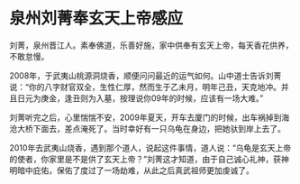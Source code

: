 # 泉州刘菁奉玄天上帝感应

刘菁，泉州晋江人。素奉佛道，乐善好施，家中供奉有玄天上帝，每天香花供养，不敢怠慢。

2008年，于武夷山桃源洞烧香，顺便问问最近的运气如何。山中道士告诉刘菁说：“你的八字财官双全，生性仁厚，然而生于乙未月，明年己丑，天克地冲。并且日元为庚金，逢丑则为入墓，按理说你09年的时候，应该有一场大难。”

刘菁听完之后，心里惴惴不安，2009年夏天，开车去厦门的时候，出车祸掉到海沧大桥下面去，差点淹死了。当时幸好有一只乌龟在身边，把她驮到岸上去了。

2010年去武夷山烧香，遇到那个道人，说起这件事情，道人说：“乌龟是玄天上帝的使者，你家里是不是供了玄天上帝？”刘菁这才知道，由于自己诚心礼神，获神明暗中庇佑，保佑了度过了一场劫难，从此之后真武祖师更加虔诚了。
